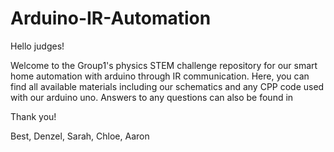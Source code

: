 # Arduino-IR-Automation

Hello judges!

Welcome to the Group1's physics STEM challenge repository for our smart home automation with arduino through IR communication. Here, you can find all available materials including our schematics and any CPP code used with our arduino uno. Answers to any questions can also be found in

Thank you!

Best, 
Denzel, Sarah, Chloe, Aaron
